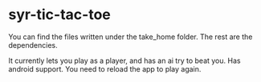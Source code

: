# syr-tic-tac-toe
You can find the files written under the take_home folder. The rest are the dependencies.

It currently lets you play as a player, and has an ai try to beat you. Has android support. You need to reload the app to play again.
